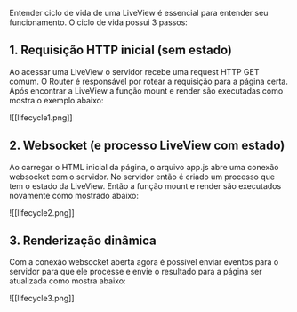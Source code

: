 Entender ciclo de vida de uma LiveView é essencial para entender seu funcionamento. O ciclo de vida possui 3 passos:

## 1. Requisição HTTP inicial (sem estado)

Ao acessar uma LiveView o servidor recebe uma request HTTP GET comum. O Router é responsável por rotear a requisição para a página certa. Após encontrar a LiveView a função mount e render são executadas como mostra o exemplo abaixo:

![[lifecycle1.png]]

## 2. Websocket (e processo LiveView com estado)

Ao carregar o HTML inicial da página, o arquivo app.js abre uma conexão websocket com o servidor. No servidor então é criado um processo que tem o estado da LiveView. Então a função mount e render são executados novamente como mostrado abaixo:

![[lifecycle2.png]]
## 3. Renderização dinâmica

Com a conexão websocket aberta agora é possível enviar eventos para o servidor para que ele processe e envie o resultado para a página ser atualizada como mostra abaixo:

![[lifecycle3.png]]